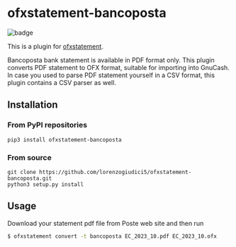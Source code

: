 # ofxstatement-bancoposta

![badge](https://github.com/lorenzogiudici5/ofxstatement-bancoposta/actions/workflows/build-and-publish.yml/badge.svg)

This is a plugin for [ofxstatement](https://github.com/kedder/ofxstatement).

Bancoposta bank statement is available in PDF format only. This plugin converts PDF statement to OFX format, suitable for importing into GnuCash.
In case you used to parse PDF statement yourself in a CSV format, this plugin contains a CSV parser as well.

## Installation

### From PyPI repositories
```
pip3 install ofxstatement-bancoposta
```

### From source
```
git clone https://github.com/lorenzogiudici5/ofxstatement-bancoposta.git
python3 setup.py install
```

## Usage
Download your statement pdf file from Poste web site and then run
```bash
$ ofxstatement convert -t bancoposta EC_2023_10.pdf EC_2023_10.ofx
```